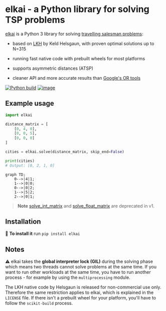 #  elkai - a Python library for solving TSP problems

[elkai](https://pypi.org/project/elkai/) is a Python 3 library for solving [travelling salesman problems](https://en.wikipedia.org/wiki/Travelling_salesman_problem):

* based on [LKH](http://akira.ruc.dk/~keld/research/LKH/) by Keld Helsgaun, with proven optimal solutions up to N=315
* running fast native code with prebuilt wheels for most platforms
* supports asymmetric distances (ATSP)

* cleaner API and more accurate results than [Google's OR tools](https://developers.google.com/optimization/routing/tsp)

[![Python build](https://github.com/fikisipi/elkai/actions/workflows/python-app.yml/badge.svg)](https://github.com/fikisipi/elkai/actions/workflows/python-app.yml)
[![image](https://img.shields.io/pypi/v/elkai.svg)](https://pypi.org/project/elkai/)

## Example usage 

```python
import elkai

distance_matrix = [
    [0, 4, 0],
    [0, 0, 5],
    [0, 0, 0]
]

cities = elkai.solve(distance_matrix, skip_end=False)

print(cities)
# Output: [0, 2, 1, 0]
```

```mermaid
graph TD;
    0-->|4|1;
    1-->|0|0;
    0-->|0|2;
    1-->|5|2;
    2-->|0|1;
```

> **Note**
> [solve_int_matrix](https://github.com/fikisipi/elkai/blob/55187e83e7d91ee597b408c8644632fb0ef2687f/elkai/__init__.py#L33) and [solve_float_matrix](https://github.com/fikisipi/elkai/blob/55187e83e7d91ee597b408c8644632fb0ef2687f/elkai/__init__.py#L38) are deprecated in v1.

## Installation

💾 **To install it** run `pip install elkai`

## Notes

⚠️ elkai takes the **global interpreter lock (GIL)** during the solving phase which means two threads cannot solve problems at the same time. If you want to run other workloads at the same time, you have to run another process - for example by using the `multiprocessing` module.

The LKH native code by Helsgaun is released for non-commercial use only. Therefore the same restriction applies to elkai, which is explained in the `LICENSE` file. If there isn't a prebuilt wheel for your platform, you'll have to follow the `scikit-build` process.